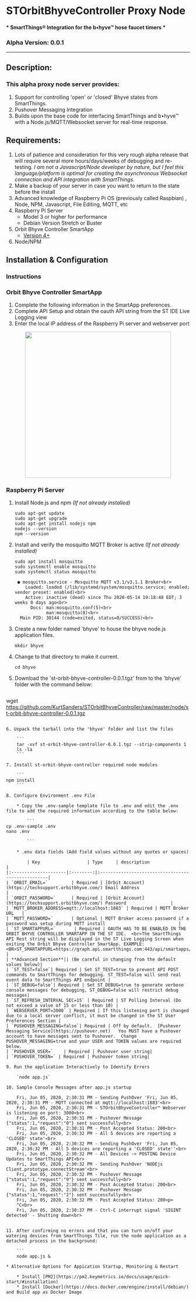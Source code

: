 # STOrbitBhyveController Proxy Node
#### * SmartThings® Integration for the b•hyve™ hose faucet timers *
### Alpha Version: 0.0.1

---

## Description:
### This alpha proxy node server provides: 
1. Support for controlling 'open' or 'closed' Bhyve states from SmartThings.   
2. Pushover Messaging Integration
3. Builds upon the base code for interfacing SmartThings and b•hyve™ with a Node.js/MQTT/Websocket server for real-time response.

## Requirements:

1. Lots of patience and consideration for this very rough alpha release that will require several more hours/days/weeks of debugging and re-testing.  *I am not a Javascript/Node developer by nature, but I feel this language/platform is optimal for creating the asynchronous Websocket connection and API integration with SmartThings.*
3. Make a backup of your server in case you want to return to the state before the install
4. Advanced knowledge of Raspberry Pi OS (previously called Raspbian) , Node, NPM, Javascript, File Editing, MQTT, etc
5. Raspberry Pi Server
	* Model 3 or higher for performance 
	* Debian Version Stretch or Buster
6. Orbit Bhyve Controller SmartApp
	* [Version 4+](https://github.com/KurtSanders/STOrbitBhyveController)
7. Node/NPM


## Installation & Configuration

### **Instructions**

### Orbit Bhyve Controller SmartApp

1. Complete the following information in the SmartApp preferences.
2. Complete API Setup and obtain the oauth API string from the ST IDE Live Logging view 
3. Enter the local IP address of the Raspberry Pi server and webserver port

<p align="center">
<img src="https://raw.githubusercontent.com/KurtSanders/STOrbitBhyveController/master/images/screenshots/NodeProxySetup.jpg" width=400>
</p>


### Raspberry Pi Server

1. Install Node.js and npm *(If not already installed)*

	```
	sudo apt-get update
	sudo apt-get upgrade
	sudo apt-get install nodejs npm
	nodejs --version
	npm --version
	```

2. Install and verify the mosquitto MQTT Broker is active *(If not already installed)*

	```
 	sudo apt install mosquitto 	
 	sudo systemctl enable mosquitto
 	sudo systemctl status mosquitto
	```

		● mosquitto.service - Mosquitto MQTT v3.1/v3.1.1 Broker<br>
		   Loaded: loaded (/lib/systemd/system/mosquitto.service; enabled; vendor preset: enabled)<br>
		   Active: inactive (dead) since Thu 2020-05-14 19:18:48 EDT; 3 weeks 0 days ago<br>
		     Docs: man:mosquitto.conf(5)<br>
		           man:mosquitto(8)<br>
		 Main PID: 30144 (code=exited, status=0/SUCCESS)<br>
 
3. Create a new folder named 'bhyve' to house the bhyve node.js application files.

	`mkdir bhyve`

4. Change to that directory to make it current.

	`cd bhyve`

5. Download the 'st-orbit-bhyve-controller-0.0.1.tgz' from to the 'bhyve' folder with the command below:

	```
wget https://github.com/KurtSanders/STOrbitBhyveController/raw/master/node/st-orbit-bhyve-controller-0.0.1.tgz
```
	
6. Unpack the tarball into the 'bhyve' folder and list the files

	```
	tar -xvf st-orbit-bhyve-controller-0.0.1.tgz --strip-components 1
	ls -la
	```

7. Install st-orbit-bhyve-controller required node modules

	```
npm install 
	```

8. Configure Environment .env File

	* Copy the .env-sample template file to .env and edit the .env file to add the required information according to the table below:

		```
cp .env-sample .env
nano .env

		```

	* .env data fields (Add field values without any quotes or spaces)

		| Key                  | Type     | description                                       |
|:---------------------|:--------:|:--------------------------------------------------|
| `ORBIT_EMAIL=`         | Required | [Orbit Account](https://techsupport.orbitbhyve.com/) Email Address                     |
| `ORBIT_PASSWORD=`      | Required | [Orbit Account](https://techsupport.orbitbhyve.com/) Password                 |   
| `MQTT_BROKER_ADDRESS=mqtt://localhost:1883` | Required | MQTT Broker URL   |
| `MQTT_PASSWORD=`       | Optional | MQTT Broker access password if a password was setup during MQTT install                            |
| `ST_SMARTAPPURL=`       | Required | OAUTH HAS TO BE ENABLED IN THE ORBIT BHYVE CONTROLLER SMARTAPP IN THE ST IDE.  <br>The SmartThings API Rest string will be displayed in the ST Live Logging Screen when exiting the Orbit Bhyve Controller SmartApp. EXAMPLE:<BR>ST_SMARTAPPURL=https://graph.api.smartthings.com:443/api/smartapps/installations/xxxxxxxx/yyyyyyyyyyyy |
| **Advanced Section**|| (Be careful in changing from the default values below)| 
| `ST_TEST=false`| Required | Set ST_TEST=true to prevent API POST commands to SmartThings for debugging. ST_TEST=false will send real event data to SmartThings API endpoint |
| `ST_DEBUG=false`| Required | Set ST_DEBUG=true to generate verbose console messages for debugging, ST_DEBUG=false will restrict debug messages| 
| `ST_REFRESH_INTERVAL_SEC=15` | Required | ST Polling Interval (Do not exceed a value of 15 or less than 10) |
| `WEBSERVER_PORT=3000` | Required | If this listening port is changed due to a local server conflict, it must be changed in the ST User Preferences Section |
| `PUSHOVER_MESSAGING=false`| Required | Off by default.  [Pushover Messaging Service](https://pushover.net)   You MUST have a Pushover account to have messages sent to Pushover.  Change PUSHOVER_MESSAGING=true and your USER and TOKEN values are required below. 
| `PUSHOVER_USER=`    | Required | Pushover user string| 
| `PUSHOVER_TOKEN=`	| Required | Pushover token string| 

9. Run the application Interactively to Identify Errors

	`node app.js`

10. Sample Console Messages after app.js startup
	
	Fri, Jun 05, 2020, 2:30:31 PM - Sending PushOver 'Fri, Jun 05, 2020, 2:30:31 PM - MQTT connected at mqtt://localhost:1883'<br>
	Fri, Jun 05, 2020, 2:30:31 PM - STOrbitBhyveController™ Webserver is listening on port: 3000<br>
	Fri, Jun 05, 2020, 2:30:31 PM - Pushover Message {"status":1,"request":"0"} sent successfully<br>
	Fri, Jun 05, 2020, 2:30:31 PM - Post Accepted Status: 200<br>
	Fri, Jun 05, 2020, 2:30:32 PM - All 5 devices are reporting a 'CLOSED' state'<br>
	Fri, Jun 05, 2020, 2:30:32 PM - Sending PushOver 'Fri, Jun 05, 2020, 2:30:32 PM - All 5 devices are reporting a 'CLOSED' state''<br>
	Fri, Jun 05, 2020, 2:30:32 PM - All Devices -> POSTING Device Updates to SmartThings API<br>
	Fri, Jun 05, 2020, 2:30:32 PM - Sending PushOver 'NODEjs Client.prototype.connectStream'<br>
	Fri, Jun 05, 2020, 2:30:32 PM - Pushover Message {"status":1,"request":"9"} sent successfully<br>
	Fri, Jun 05, 2020, 2:30:32 PM - Post Accepted Status: 200<br>
	Fri, Jun 05, 2020, 2:30:32 PM - Pushover Message {"status":1,"request":"2"} sent successfully<br>
	Fri, Jun 05, 2020, 2:30:32 PM - Post Accepted Status: 200<p>
	^C<br>
	Fri, Jun 05, 2020, 2:30:37 PM - Ctrl-C interrupt signal 'SIGINT detected' - Shutting down<br>


11. After confirming no errors and that you can turn on/off your watering devices from SmartThings Tile, run the node application as a detached process in the background:

	```
	node app.js &
```

	* Alternative Options for Appication Startup, Monitoring & Restart
	
		* Install [PM2](https://pm2.keymetrics.io/docs/usage/quick-start/#installation)
		* Install [Docker](https://docs.docker.com/engine/install/debian/) and Build app as Docker Image
